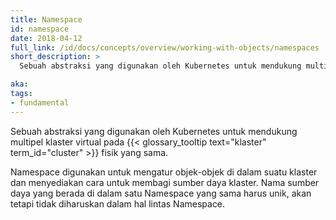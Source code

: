 ```yaml
---
title: Namespace
id: namespace
date: 2018-04-12
full_link: /id/docs/concepts/overview/working-with-objects/namespaces
short_description: >
  Sebuah abstraksi yang digunakan oleh Kubernetes untuk mendukung multipel klaster virtual pada klaster fisik yang sama.

aka:
tags:
- fundamental
---
```

Sebuah abstraksi yang digunakan oleh Kubernetes untuk mendukung multipel klaster virtual pada {{< glossary_tooltip text="klaster" term_id="cluster" >}} fisik yang sama.

<!--more-->

Namespace digunakan untuk mengatur objek-objek di dalam suatu klaster dan menyediakan cara untuk membagi sumber daya klaster. Nama sumber daya yang berada di dalam satu Namespace yang sama harus unik, akan tetapi tidak diharuskan dalam hal lintas Namespace.

